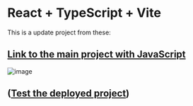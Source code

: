 # React + TypeScript + Vite
This is a update project from these:
## [Link to the main project with JavaScript](https://github.com/AdrianDelMoral/guitarla_shopping_cart)

![image](https://github.com/AdrianDelMoral/guitarla_shopping_cart/assets/60920185/ededbdb1-e87a-4b74-b2c4-e0c64fba5366)

## ([Test the deployed project](https://guitarla-admm-typescript.netlify.app/))
